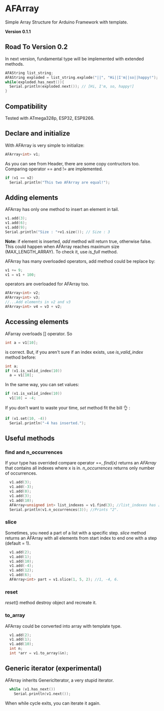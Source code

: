 # AFArray

Simple Array Structure for Arduino Framework with template.

**Version 0.1.1**

## Road To Version 0.2

In next version, fundamental type will be implemented with extended methods.

```C++
AFAString list_string;
AFAString exploded = list_string.explode("||", "Hi||I'm||so||happy!");
while(exploded.has_next()){
  Serial.println(exploded.next()); // [Hi, I'm, so, happy!]
}
```

## Compatibility

Tested with ATmega328p, ESP32, ESP8266.

## Declare and initialize

With AFArray is very simple to initialize:
```C++
AFArray<int> v1;
```
As you can see from Header, there are some copy contructors too.
Comparing operator == and != are implemented.
```C++
if (v1 == v2)
  Serial.println("This two AFArray are equal!");
```

## Adding elements
AFArray has only one method to insert an element in tail.

```C++
v1.add(3);
v1.add(6);
v1.add(9);
Serial.println("Size : "+v1.size()); // Size : 3
```
**Note:** if element is inserted, _add_ method will return true, otherwise false. This could happen when AFArray reaches maximum size (MAX_LENGTH_ARRAY).
To check it, use _is_full_ method. 

AFArray has many overloaded operators, add method could be replace by:

```C++
v1 += 9;
v1 = v1 + 100;
```
operators are overloaded for AFArray too.
```C++
AFArray<int> v2;
AFArray<int> v3;
//...Add elements in v2 and v3
AFArray<int> v4 = v3 + v2;
```
## Accessing elements

AFarray overloads [] operator. So

```C++
int a = v1[10];
```

is correct. But, if you aren't sure if an index exists, use _is_valid_index_ method before:

```C++
int a;
if (v1.is_valid_index(10))
  a = v1[10];
```

In the same way, you can set values:

```C++
if (v1.is_valid_index(10))
  v1[10] = -4;
```
If you don't want to waste your time, _set_ method fit the bill :ok_hand: :

```C++
if (v1.set(10, -4))
  Serial.println("-4 has inserted.");
```

## Useful methods

### find and n_occurrences

If your type has overrided compare operator ==, _find(x)_ returns an _AFArray<unsgined int>_ that contains all indexes where x is in. _n_occurrences_
returns only number of occurrences.

```C++
  v1.add(3);
  v1.add(-3);
  v1.add(0);
  v1.add(3);
  v1.add(10);
  AFArray<unsigned int> list_indexes = v1.find(3); //list_indexes has [0, 3] elements.
  Serial.println(v1.n_occurrences(3)); //Prints "2".
```

### slice

Sometimes, you need a part of a list with a specific step. _slice_ method returns an AFArray<T> with all elements from start index to end one
with a step (default = 1).


```C++
  v1.add(2);
  v1.add(1);
  v1.add(10);
  v1.add(-4);
  v1.add(12);
  v1.add(6);
  AFArray<int> part = v1.slice(1, 5, 2); //1, -4, 6.
```
### reset
_reset_() method destroy object and recreate it.


### to_array

AFArray could be converted into array with template type.

```C++
  v1.add(2);
  v1.add(1);
  v1.add(10);
  int n;
  int *arr = v1.to_array(&n);
```

## Generic iterator (experimental)

AFArray inherits GenericIterator, a very stupid iterator.

```C++
  while (v1.has_next())
    Serial.println(v1.next());
```
When while cycle exits, you can iterate it again.
